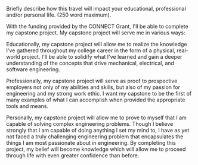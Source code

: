 Briefly describe how this travel will impact your educational, professional and/or personal life. (250 word maximum). 

With the funding provided by the CONNECT Grant, I'll be able to complete my capstone project. My capstone project will serve me in various ways:

Educationally, my capstone project will allow me to realize the knowledge I've gathered throughout my college career in the form of a physical, real-world project. I'll be able to solidify what I've learned and gain a deeper understanding of the concepts that drive mechanical, electrical, and software engineering.

Professionally, my capstone project will serve as proof to prospective employers not only of my abilities and skills, but also of my passion for engineering and my strong work ethic. I want my capstone to be the first of many examples of what I can accomplish when provided the appropriate tools and means.

Personally, my capstone project will allow me to prove to myself that I am capable of solving complex engineering problems. Though I believe strongly that I am capable of doing anything I set my mind to, I have as yet not faced a truly challenging engineering problem that encapsulates the things I am most passionate about in engineering. By completing this project, my belief will become knowledge which will allow me to proceed through life with even greater confidence than before.